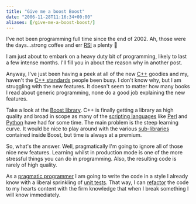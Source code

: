 ```yaml
---
title: "Give me a boost Boost"
date: "2006-11-28T11:16:34+00:00"
aliases: [/give-me-a-boost-boost/]
---
```


I've not been programming full time since the end of 2002. Ah, those were the days...strong coffee and err [RSI](http://web.archive.org/web/20150202123346/http://www.rsi.org.uk/) a plenty 🙂

I am just about to embark on a heavy duty bit of programming, likely to last a few intense months. I'll fill you in about the reason why in another post.

Anyway, I've just been having a peek at all of the new [C++](https://en.wikipedia.org/wiki/C++) goodies and my, haven't the [C++ standards](http://www.open-std.org/jtc1/sc22/wg21/) people been busy. I don't know why, but I am struggling with the new features. It doesn't seem to matter how many books I read about generic programming, none do a good job explaining the new features.

Take a look at the [Boost library](http://www.boost.org/). C++ is finally getting a library as high quality and broad in scope as many of the [scripting languages](https://en.wikipedia.org/wiki/Scripting_programming_language) like [Perl](http://www.perl.org/) and [Python](http://www.python.org/) have had for some time. The main problem is the steep learning curve. It would be nice to play around with the various [sub-libraries](http://www.boost.org/libs/libraries.htm) contained inside Boost, but time is always at a premium.

So, what's the answer. Well, pragmatically I'm going to ignore all of those nice new features. Learning whilst in production mode is one of the more stressful things you can do in programming. Also, the resulting code is rarely of high quality.

As a [pragmatic programmer](http://www.pragmaticprogrammer.com/) I am going to write the code in a style I already know with a liberal sprinkling of [unit tests](http://www.extremeprogramming.org/rules/unittests.html). That way, I can [refactor](http://www.refactoring.com/) the code to my hearts content with the firm knowledge that when I break something I will know immediately.
